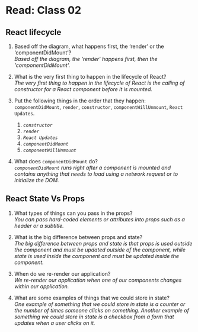 # Read: Class 02  

## React lifecycle  

1. Based off the diagram, what happens first, the ‘render’ or the ‘componentDidMount’?  
  *Based off the diagram, the 'render' happens first, then the 'componentDidMount'.*  

2. What is the very first thing to happen in the lifecycle of React?  
  *The very first thing to happen in the lifecycle of React is the calling of constructor for a React component before it is mounted.*  

3. Put the following things in the order that they happen: `componentDidMount`, `render`, `constructor`, `componentWillUnmount`, `React Updates`.
    1. *`constructor`*  
    2. *`render`*
    3. *`React Updates`*
    4. *`componentDidMount`*
    5. *`componentWillUnmount`*  

4. What does `componentDidMount` do?  
  *`componentDidMount` runs right after a component is mounted and contains anything that needs to load using a network request or to initialize the DOM.*  

## React State Vs Props  

1. What types of things can you pass in the props?  
  *You can pass hard-coded elements or attributes into props such as a header or a subtitle.*  

2. What is the big difference between props and state?  
  *The big difference between props and state is that props is used outside the component and must be updated outside of the component, while state is used inside the component and must be updated inside the component.*  

3. When do we re-render our application?  
  *We re-render our application when one of our components changes within our application.*  

4. What are some examples of things that we could store in state?  
  *One example of something that we could store in state is a counter or the number of times someone clicks on something. Another example of something we could store in state is a checkbox from a form that updates when a user clicks on it.*  
